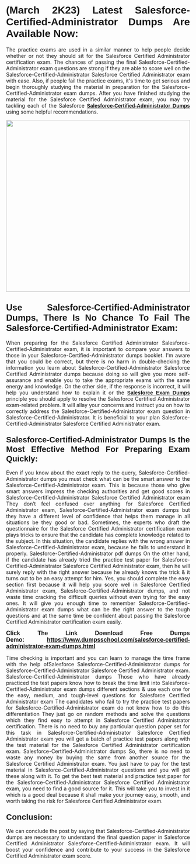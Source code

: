 <h1 style="text-align: justify;"><strong><span style="font-family:Verdana,Geneva,sans-serif;">(March 2K23) Latest Salesforce-Certified-Administrator Dumps Are Available Now:</span></strong></h1>

<p style="text-align: justify;">The practice exams are used in a similar manner to help people decide whether or not they should sit for the Salesforce Certified Administrator certification exam. The chances of passing the final Salesforce-Certified-Administrator exam questions are strong if they are able to score well on the Salesforce-Certified-Administrator Salesforce Certified Administrator exam with ease. Also, if people fail the practice exams, it's time to get serious and begin thoroughly studying the material in preparation for the Salesforce-Certified-Administrator exam dumps. After you have finished studying the material for the Salesforce Certified Administrator exam, you may try tackling each of the Salesforce <a href="https://www.dumpsschool.com/salesforce-certified-administrator-exam-dumps.html"><span style="font-family:Verdana,Geneva,sans-serif;"><strong>Salesforce-Certified-Administrator Dumps</strong></span></a> using some helpful recommendations.</p>

<p style="text-align: justify;"><a href="https://www.dumpsschool.com/salesforce-certified-administrator-exam-dumps.html"><img alt="" src="https://lh3.googleusercontent.com/pw/AMWts8BlNF__IFut0AYBCOHHOOIud2EcXWC0j5SCwakJOFqtOk-nZyPIeMU9YpqMsIKTgvWjBXbAkBR5_Mgkk_KeLlERfDldABFZAgA8rapbyGuljEjAEQhI1LHjHu8vdka-1qeTS6vUpdz7R-1gKihYZz22=w1366-h617-no" style="width: 100%; height: 470px;" /></a></p>

<h2 style="text-align: justify;"><strong><span style="font-size:24px;"><span style="font-family:Verdana,Geneva,sans-serif;">Use Salesforce-Certified-Administrator Dumps, There Is No Chance To Fail The Salesforce-Certified-Administrator Exam:</span></span></strong></h2>

<p style="text-align: justify;">When preparing for the Salesforce Certified Administrator Salesforce-Certified-Administrator exam, it is important to compare your answers to those in your Salesforce-Certified-Administrator dumps booklet. I'm aware that you could be correct, but there is no harm in double-checking the information you learn about Salesforce-Certified-Administrator Salesforce Certified Administrator dumps because doing so will give you more self-assurance and enable you to take the appropriate exams with the same energy and knowledge. On the other side, if the response is incorrect, it will help you understand how to explain it or the <a href="https://www.dumpsschool.com/salesforce-braindumps.html"><span style="font-family:Verdana,Geneva,sans-serif;"><strong>Salesforce Exam Dumps</strong></span></a> principle you should apply to resolve the Salesforce Certified Administrator exam-related problem. It will allay your concerns and instruct you on how to correctly address the Salesforce-Certified-Administrator exam question in Salesforce-Certified-Administrator. It is beneficial to your plan Salesforce-Certified-Administrator Salesforce Certified Administrator exam.</p>

<h3 style="text-align: justify;"><span style="font-size:22px;"><span style="font-family:Verdana,Geneva,sans-serif;"><strong>Salesforce-Certified-Administrator Dumps Is the Most Effective Method For Preparing Exam Quickly:</strong></span></span></h3>

<p style="text-align: justify;">Even if you know about the exact reply to the query, Salesforce-Certified-Administrator dumps you must check what can be the smart answer to the Salesforce-Certified-Administrator exam. This is because those who give smart answers impress the checking authorities and get good scores in Salesforce-Certified-Administrator Salesforce Certified Administrator exam They don’t feel confused over anything for Salesforce Certified Administrator exam, Salesforce-Certified-Administrator exam dumps but they have a different level of confidence that helps them manage in all situations be they good or bad. Sometimes, the experts who draft the questionnaire for the Salesforce Certified Administrator certification exam plays tricks to ensure that the candidate has complete knowledge related to the subject. In this situation, the candidate replies with the wrong answer in Salesforce-Certified-Administrator exam, because he fails to understand it properly. Salesforce-Certified-Administrator pdf dumps On the other hand, if the candidate has already tried the practice test paper for Salesforce-Certified-Administrator Salesforce Certified Administrator exam, then he will surely reply with the right answer because he already knows the trick & it turns out to be an easy attempt for him. Yes, you should complete the easy section first because it will help you score well in Salesforce Certified Administrator exam, Salesforce-Certified-Administrator dumps, and not waste time cracking the difficult queries without even trying for the easy ones. It will give you enough time to remember Salesforce-Certified-Administrator exam dumps what can be the right answer to the tough questions and at the same time be confident about passing the Salesforce Certified Administrator certification exam easily.</p>

<p style="text-align: justify;"><strong><span style="font-size:16px;"><span style="font-family:Verdana,Geneva,sans-serif;">Click The Link Download Free Dumps Demo: <a href="https://www.dumpsschool.com/salesforce-certified-administrator-exam-dumps.html">https://www.dumpsschool.com/salesforce-certified-administrator-exam-dumps.html</a></span></span></strong></p>

<p style="text-align: justify;">Time checking is important and you can learn to manage the time frame with the help ofSalesforce Salesforce-Certified-Administrator dumps for Salesforce-Certified-Administrator Salesforce Certified Administrator exam. Salesforce-Certified-Administrator dumps Those who have already practiced the test papers know how to break the time limit into Salesforce-Certified-Administrator exam dumps different sections & use each one for the easy, medium, and tough-level questions for Salesforce Certified Administrator exam The candidates who fail to try the practice test papers for Salesforce-Certified-Administrator exam do not know how to do this differentiation They just go on random methods and solve the questions which they find easy to attempt in Salesforce Certified Administrator certification. There is no need to buy any particular question paper set for this task in Salesforce-Certified-Administrator Salesforce Certified Administrator exam you will get a batch of practice test papers along with the test material for the Salesforce Certified Administrator certification exam. Salesforce-Certified-Administrator dumps So, there is no need to waste any money by buying the same from another source for the Salesforce Certified Administrator exam. You just have to pay for the test material in Salesforce-Certified-Administrator questions and you will get these along with it. To get the best test material and practice test paper for the Salesforce-Certified-Administrator Salesforce Certified Administrator exam, you need to find a good source for it. This will take you to invest in it which is a good deal because it shall make your journey easy, smooth, and worth taking the risk for Salesforce Certified Administrator exam.</p>

<h3 style="text-align: justify;"><span style="font-size:22px;"><span style="font-family:Verdana,Geneva,sans-serif;"><strong>Conclusion:</strong></span></span></h3>

<p style="text-align: justify;">We can conclude the post by saying that Salesforce-Certified-Administrator dumps are necessary to understand the final question paper in Salesforce Certified Administrator Salesforce-Certified-Administrator exam. It will boost your confidence and contribute to your success in the Salesforce Certified Administrator exam score.</p>
